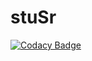 # stuSr
[![Codacy Badge](https://api.codacy.com/project/badge/Grade/7a50690fad9b4edfacc50fd832c69e6c)](https://www.codacy.com/app/mpoozd/stuSr?utm_source=github.com&utm_medium=referral&utm_content=mpoozd/stuSr&utm_campaign=badger)